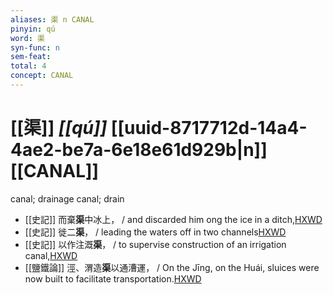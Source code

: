 ```yaml
---
aliases: 渠 n CANAL
pinyin: qú
word: 渠
syn-func: n
sem-feat: 
total: 4
concept: CANAL 
---
```

# [[渠]] *[[qú]]*  [[uuid-8717712d-14a4-4ae2-be7a-6e18e61d929b|n]] [[CANAL]]
canal; drainage canal; drain
 - [[史記]] 而棄**渠**中冰上， / and discarded him ong the ice in a ditch,[HXWD](https://hxwd.org/textview.html?location=KR2a0001_tls_004-103a.19)
 - [[史記]] 徙二**渠**， / leading the waters off in two channels[HXWD](https://hxwd.org/textview.html?location=KR2a0001_tls_028-274a.6)
 - [[史記]] 以作注溉**渠**， / to supervise construction of an irrigation canal,[HXWD](https://hxwd.org/textview.html?location=KR2a0001_tls_087-4a.4)
 - [[鹽鐵論]] 涇、渭造**渠**以通漕運， / On the Jīng, on the Huái, sluices were now built to facilitate transportation.[HXWD](https://hxwd.org/textview.html?location=KR3a0006_tls_002-25a.19)